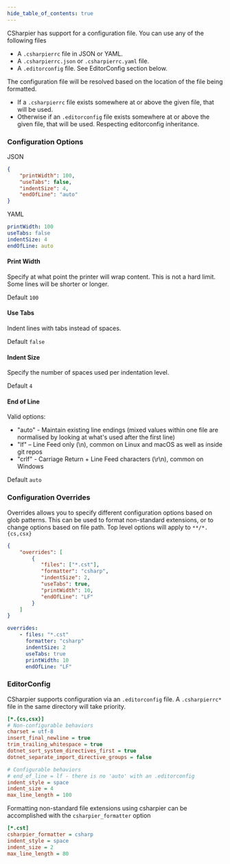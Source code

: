 ```yaml
---
hide_table_of_contents: true
---
```


CSharpier has support for a configuration file. You can use any of the following files
- A ```.csharpierrc``` file in JSON or YAML.
- A ```.csharpierrc.json``` or ```.csharpierrc.yaml``` file.
- A ```.editorconfig``` file. See EditorConfig section below.

The configuration file will be resolved based on the location of the file being formatted.
- If a `.csharpierrc` file exists somewhere at or above the given file, that will be used.
- Otherwise if an `.editorconfig` file exists somewhere at or above the given file, that will be used. Respecting editorconfig inheritance.
### Configuration Options
JSON
```json
{
    "printWidth": 100,
    "useTabs": false,
    "indentSize": 4,
    "endOfLine": "auto"
}
```
YAML
```yaml
printWidth: 100
useTabs: false
indentSize: 4
endOfLine: auto
```

#### Print Width
Specify at what point the printer will wrap content. This is not a hard limit. Some lines will be shorter or longer.

Default `100`
#### Use Tabs
Indent lines with tabs instead of spaces.

Default `false`
#### Indent Size
Specify the number of spaces used per indentation level.

Default `4`

#### End of Line

Valid options:

- "auto" - Maintain existing line endings (mixed values within one file are normalised by looking at what's used after the first line)
- "lf" – Line Feed only (\n), common on Linux and macOS as well as inside git repos
- "crlf" - Carriage Return + Line Feed characters (\r\n), common on Windows

Default `auto`

### Configuration Overrides ###
Overrides allows you to specify different configuration options based on glob patterns. This can be used to format non-standard extensions, or to change options based on file path. Top level options will apply to `**/*.{cs,csx}`

```json
{
    "overrides": [
        {
           "files": ["*.cst"],
           "formatter": "csharp",
           "indentSize": 2,
           "useTabs": true,
           "printWidth": 10,
           "endOfLine": "LF"
        }
    ]
}
```

```yaml
overrides:
    - files: "*.cst"
      formatter: "csharp"
      indentSize: 2
      useTabs: true
      printWidth: 10
      endOfLine: "LF"
```

### EditorConfig
CSharpier supports configuration via an `.editorconfig` file. A `.csharpierrc*` file in the same directory will take priority.

```ini
[*.{cs,csx}]
# Non-configurable behaviors
charset = utf-8
insert_final_newline = true
trim_trailing_whitespace = true
dotnet_sort_system_directives_first = true
dotnet_separate_import_directive_groups = false

# Configurable behaviors
# end_of_line = lf - there is no 'auto' with an .editorconfig
indent_style = space
indent_size = 4
max_line_length = 100
```

Formatting non-standard file extensions using csharpier can be accomplished with the `csharpier_formatter` option
```ini
[*.cst]
csharpier_formatter = csharp
indent_style = space
indent_size = 2
max_line_length = 80
```

